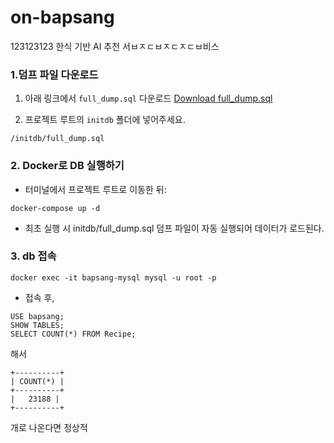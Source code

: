 # on-bapsang
123123123
한식 기반 AI 추천 서ㅂㅈㄷㅂㅈㄷㅈㄷㅂ비스

### 1.덤프 파일 다운로드

1. 아래 링크에서 `full_dump.sql` 다운로드
   [Download full_dump.sql](https://bapsang-dump.s3.ap-southeast-2.amazonaws.com/full_dump.sql)

2. 프로젝트 루트의 `initdb` 폴더에 넣어주세요.

```
/initdb/full_dump.sql
```

### 2. Docker로 DB 실행하기

- 터미널에서 프로젝트 루트로 이동한 뒤:

```
docker-compose up -d
```

- 최초 실행 시 initdb/full_dump.sql 덤프 파일이 자동 실행되어 데이터가 로드된다.

### 3. db 접속

```
docker exec -it bapsang-mysql mysql -u root -p
```

- 접속 후,

```
USE bapsang;
SHOW TABLES;
SELECT COUNT(*) FROM Recipe;
```

해서

```
+----------+
| COUNT(*) |
+----------+
|   23188 |
+----------+
```

개로 나온다면 정상적
